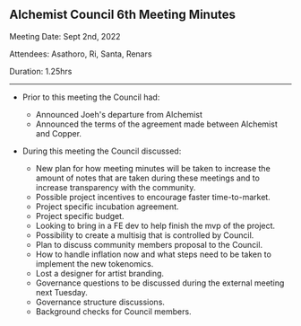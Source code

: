 ## Alchemist Council 6th Meeting Minutes

Meeting Date: Sept 2nd, 2022

Attendees: Asathoro, Ri, Santa, Renars

Duration: 1.25hrs

***

* Prior to this meeting the Council had:
	* Announced Joeh's departure from Alchemist
	* Announced the terms of the agreement made between Alchemist and Copper.
	
* During this meeting the Council discussed:
	* New plan for how meeting minutes will be taken to increase the amount of notes that are taken during these meetings and to increase transparency with the community.
	* Possible project incentives to encourage faster time-to-market.
	* Project specific incubation agreement.
	* Project specific budget.
	* Looking to bring in a FE dev to help finish the mvp of the project.
	* Possibility to create a multisig that is controlled by Council.
	* Plan to discuss community members proposal to the Council.
	* How to handle inflation now and what steps need to be taken to implement the new tokenomics.
	* Lost a designer for artist branding.
	* Governance questions to be discussed during the external meeting next Tuesday.
	* Governance structure discussions.
	* Background checks for Council members.
